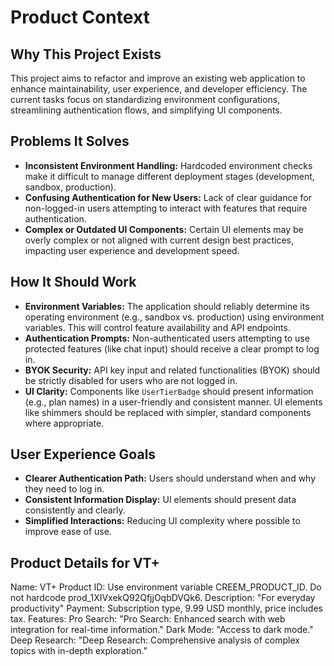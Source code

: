 # Product Context

## Why This Project Exists

This project aims to refactor and improve an existing web application to enhance maintainability, user experience, and developer efficiency. The current tasks focus on standardizing environment configurations, streamlining authentication flows, and simplifying UI components.

## Problems It Solves

* **Inconsistent Environment Handling:** Hardcoded environment checks make it difficult to manage different deployment stages (development, sandbox, production).
* **Confusing Authentication for New Users:** Lack of clear guidance for non-logged-in users attempting to interact with features that require authentication.
* **Complex or Outdated UI Components:** Certain UI elements may be overly complex or not aligned with current design best practices, impacting user experience and development speed.

## How It Should Work

* **Environment Variables:** The application should reliably determine its operating environment (e.g., sandbox vs. production) using environment variables. This will control feature availability and API endpoints.
* **Authentication Prompts:** Non-authenticated users attempting to use protected features (like chat input) should receive a clear prompt to log in.
* **BYOK Security:** API key input and related functionalities (BYOK) should be strictly disabled for users who are not logged in.
* **UI Clarity:** Components like `UserTierBadge` should present information (e.g., plan names) in a user-friendly and consistent manner. UI elements like shimmers should be replaced with simpler, standard components where appropriate.

## User Experience Goals

* **Clearer Authentication Path:** Users should understand when and why they need to log in.
* **Consistent Information Display:** UI elements should present data consistently and clearly.
* **Simplified Interactions:** Reducing UI complexity where possible to improve ease of use.

## Product Details for VT+

Name: VT+
Product ID: Use environment variable CREEM_PRODUCT_ID. Do not hardcode prod_1XIVxekQ92QfjjOqbDVQk6.
Description: "For everyday productivity"
Payment: Subscription type, 9.99 USD monthly, price includes tax.
Features:
    Pro Search: "Pro Search: Enhanced search with web integration for real-time information."
    Dark Mode: "Access to dark mode."
    Deep Research: "Deep Research: Comprehensive analysis of complex topics with in-depth exploration."
